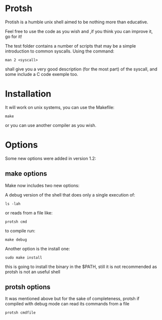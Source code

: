 # Protsh

Protish is a humble unix shell aimed to be nothing more than educative.

Feel free to use the code as you wish and ,if you think you can improve it, go for it!

The test folder contains a number of scripts that may be a simple introduction to common syscalls. Using the command:
```
man 2 <syscall>
```
shall give you a very good description (for the most part) of the syscall, and some include a C code exemple too.

# Installation

It will work on unix systems, you can use the Makefile:

```
make
```

or you can use another compiler as you wish.

# Options

Some new options were added in version 1.2:

## make options

Make now includes two new options:

A debug version of the shell that does only a single execution of:
```
ls -lah
```
or reads from a file like:
```
protsh cmd
```
to compile run:
```
make debug
```
Another option is the install one:
```
sudo make install
```
this is going to install the binary in the $PATH, still it is not recommended as protsh is not an useful shell

## protsh options

It was mentioned above but for the sake of completeness, protsh if compiled with debug mode can read its commands from a file
```
protsh cmdfile
```
